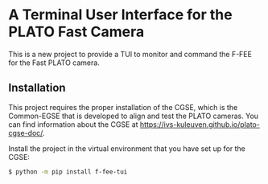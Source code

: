 
# A Terminal User Interface for the PLATO Fast Camera

This is a new project to  provide a TUI to monitor and command the F-FEE for the Fast PLATO camera.

## Installation

This project requires the proper installation of the CGSE, which is the Common-EGSE that is developed to align and test the PLATO cameras. You can find information about the CGSE at https://ivs-kuleuven.github.io/plato-cgse-doc/.

Install the project in the virtual environment that you have set up for the CGSE:

```bash
$ python -m pip install f-fee-tui
```
